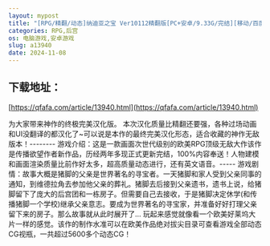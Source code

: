 ```yaml
---
layout: mypost
title: "[RPG/精翻/动态]纳迪亚之宝 Ver10112精翻版[PC+安卓/9.33G/完结][移动/百度]"
categories: RPG,后宫
os: 电脑游戏,安卓游戏
slug: a13940
date: 2024-11-08
---
```


## 下载地址：

[https://qfafa.com/article/13940.html](https://qfafa.com/article/13940.html)

为大家带来神作的终极完美汉化版。
本次汉化质量比精翻还要强，各种过场动画和UI没翻译的都汉化了~可以说是本作的最终完美汉化形态，适合收藏的神作无敌版本！--------
游戏介绍：这是一款画面次世代级别的欧美RPG顶级无敌大作该作是传播欲望作者新作品，历经两年多现正式更新完结，100%内容奉送！人物建模和画面渲染质量比前作好太多，超高质量动态进行，还有英文语音。-----
游戏剧情：故事大概是猪脚的父亲是世界著名的寻宝者。一天猪脚和家人受到父亲同事的通知，到维德拉角去参加他父亲的葬礼。猪脚去后接到父亲遗书，遗书上说，给猪脚留下了庞大的后宫团和一栋房子。但需要自己去接收，于是猪脚决定休学(和传播猪脚一个学校)继承父亲意志。要成为世界著名的寻宝家，并准备好好打理父亲留下来的房子。那么故事就从此时展开了…
玩起来感觉就像看一个欧美好莱坞大片一样的感觉。该作的制作水准可以在欧美作品绝对拔尖目录可查看游戏全部动态CG视瓶，一共超过5600多个动态CG！